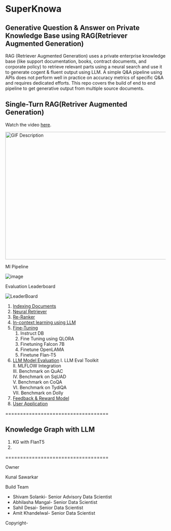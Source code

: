 # SuperKnowa

## Generative Question & Answer on Private Knowledge Base using RAG(Retriever Augmented Generation)

RAG (Retriever Augmented Generation) uses a private enterprise knowledge base (like support documentation, books, contract documents, and corporate policy) to retrieve relevant parts using a neural search and use it to generate cogent & fluent output using LLM. A simple Q&A pipeline using APIs does not perform well in practice on accuracy metrics of specific Q&A and requires dedicated efforts. This repo covers the build of end to end pipeline to get generative output from multiple source documents.



## Single-Turn RAG(Retriver Augmented Generation)

Watch the video [here](https://cdnapisec.kaltura.com/index.php/extwidget/preview/partner_id/1773841/uiconf_id/27941801/entry_id/1_yola7kmy/embed/dynamic).


<img src="https://media.giphy.com/media/AmvB3Wwox8JqXqrd1k/giphy.gif" alt="GIF Description" width="600" height="400">

Ml Pipeline

![image](https://github.com/EnterpriseLLM/SuperKnowa/assets/21246183/142dd017-c46a-4506-aaea-3a0dea61cebb)

Evaluation Leaderboard


![LeaderBoard](https://github.com/EnterpriseLLM/SuperKnowa/assets/112084296/3f7c8334-e8f2-4f9a-8ce4-b398871a46ca)



1. [Indexing Documents](/2.%20Indexing%20documents/)
1. [Neural Retriever](/3.%20Neural%20Retriever/)
1. [Re-Ranker](/3.%20Neural%20Retriever/)
1. [In-context learning using LLM](/5.%20In-context%20learning%20using%20LLM/)
1. [Fine-Tuning](/7.%20Fine-Tuning/)
   1. Instruct DB
   2. Fine Tuning using QLORA
   3. Finetuning Falcon 7B
   4. Finetune OpenLAMA
   5. Finetune Flan-T5
1. [LLM Model Evaluation](/6.%20LLM%20Model%20Evaluations/)
   I. LLM Eval Toolkit <br />
   II. MLFLOW Integration <br />
   III. Benchmark on QuAC <br />
   IV. Benchmark on SqUAD <br />
   V. Benchmark on CoQA <br />
   VI. Benchmark on TydiQA <br />
   VII. Benchmark on Dolly <br />
1. [Feedback & Reward Model](/7.%20Feedback%20%26%20Reward%20Model/)
1. [User Application](/9.%20User%20Application/)

===================================
## Knowledge Graph with LLM
1. KG with FlanT5
2. 
===================================


Owner

Kunal Sawarkar

Build Team 

- Shivam Solanki- Senior Advisory Data Scientist
- Abhilasha Mangal- Senior Data Scientist
- Sahil Desai- Senior Data Scientist
- Amit Khandelwal- Senior Data Scientist

Copyright-
